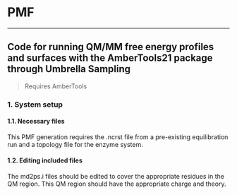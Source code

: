 # PMF
****
## Code for running QM/MM free energy profiles and surfaces with the AmberTools21 package through Umbrella Sampling

> Requires AmberTools

### 1. System setup
#### 1.1. Necessary files
This PMF generation requires the .ncrst file from a pre-existing equilibration run and a topology file for the enzyme system.
#### 1.2. Editing included files
The md2ps.i files should be edited to cover the appropriate residues in the QM region. This QM region should have the appropriate charge and theory. 
